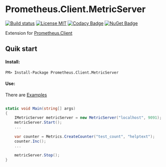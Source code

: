 # Prometheus.Client.MetricServer

[![Build status](https://ci.appveyor.com/api/projects/status/pe2cpegs61b6tmi9?svg=true)](https://ci.appveyor.com/project/phnx47/prometheus-client-metricserver) 
[![License MIT](https://img.shields.io/badge/license-MIT-green.svg)](https://opensource.org/licenses/MIT)
[![Codacy Badge](https://api.codacy.com/project/badge/Grade/12e7517c49aa418b8ae2f242dfb8df2e)](https://www.codacy.com/app/phnx47/Prometheus.Client.MetricServer?utm_source=github.com&amp;utm_medium=referral&amp;utm_content=phnx47/Prometheus.Client.MetricServer&amp;utm_campaign=Badge_Grade) 
[![NuGet Badge](https://buildstats.info/nuget/Prometheus.Client.MetricServer)](https://www.nuget.org/packages/Prometheus.Client.MetricServer/) 

Extension for [Prometheus.Client](https://github.com/phnx47/Prometheus.Client)

## Quik start


#### Install:

    PM> Install-Package Prometheus.Client.MetricServer

#### Use:

There are [Examples](https://github.com/phnx47/Prometheus.Client.Examples/tree/master/MetricServer)

```csharp

static void Main(string[] args)
{
    IMetricServer metricServer = new MetricServer("localhost", 9091);
    metricServer.Start();
    ...
    
    var counter = Metrics.CreateCounter("test_count", "helptext");
    counter.Inc();
    ...     
    
    metricServer.Stop();
}
```




